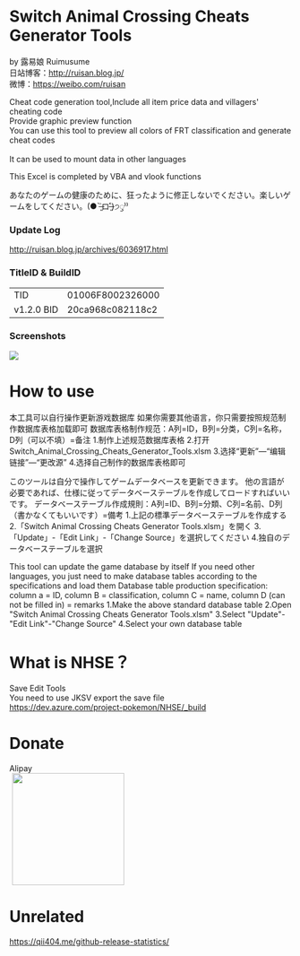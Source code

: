# Switch Animal Crossing Cheats Generator Tools
by 露易娘 Ruimusume</br>
日站博客：http://ruisan.blog.jp/</br>
微博：https://weibo.com/ruisan</br>

Cheat code generation tool,Include all item price data and villagers' cheating code</br>
Provide graphic preview function</br>
You can use this tool to preview all colors of FRT classification and generate cheat codes</br>
</br>
It can be used to mount data in other languages</br>

This Excel is completed by VBA and vlook functions

あなたのゲームの健康のために、狂ったように修正しないでください。楽しいゲームをしてください。(● ˃̶͈̀ロ˂̶͈́)੭ꠥ⁾⁾

### Update Log
http://ruisan.blog.jp/archives/6036917.html

### TitleID & BuildID
  <table>
    <tr>
      <td>TID</td>
      <td>01006F8002326000</td>
    </tr>
      <td>v1.2.0 BID</td>
      <td>20ca968c082118c2</td>
    </tr>
  </table>

### Screenshots
<img src="https://i.imgur.com/G8GJmgv.png">

# How to use
本工具可以自行操作更新游戏数据库
如果你需要其他语言，你只需要按照规范制作数据库表格加载即可
数据库表格制作规范：A列=ID，B列=分类，C列=名称，D列（可以不填）=备注
1.制作上述规范数据库表格
2.打开Switch_Animal_Crossing_Cheats_Generator_Tools.xlsm
3.选择“更新”—“编辑链接”—“更改源”
4.选择自己制作的数据库表格即可

このツールは自分で操作してゲームデータベースを更新できます。
他の言語が必要であれば、仕様に従ってデータベーステーブルを作成してロードすればいいです。
データベーステーブル作成規則：A列=ID、B列=分類、C列=名前、D列（書かなくてもいいです）=備考
1.上記の標準データベーステーブルを作成する
2.「Switch Animal Crossing Cheats Generator Tools.xlsm」を開く
3.「Update」-「Edit Link」-「Change Source」を選択してください
4.独自のデータベーステーブルを選択

This tool can update the game database by itself
If you need other languages, you just need to make database tables according to the specifications and load them
Database table production specification: column a = ID, column B = classification, column C = name, column D (can not be filled in) = remarks
1.Make the above standard database table
2.Open "Switch Animal Crossing Cheats Generator Tools.xlsm"
3.Select "Update"-"Edit Link"-"Change Source"
4.Select your own database table

# What is NHSE？
Save Edit Tools<br>
You need to use JKSV export the save file<br>
https://dev.azure.com/project-pokemon/NHSE/_build

# Donate
Alipay</br>
<img  class="pict" hspace="5" border="0" height="200" width="200" src="https://livedoor.blogimg.jp/ruimusume/imgs/5/8/585cc192.jpg"></br>

# Unrelated
https://qii404.me/github-release-statistics/
